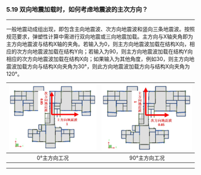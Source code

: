 ﻿### 5.19  双向地震加载时，如何考虑地震波的主次方向？
---

一般地震动成组出现，即包含主向地震波、次方向地震波和竖向三条地震波。按照规范要求，弹塑性计算中需进行双向地震或三向地震加载。主方向与X轴夹角即为主方向地震波与结构X轴的夹角。若输入为0，则主方向地震波加载在结构X向，相应的次方向地震波加载在结构Y向；若输入为90，则主方向地震波加载在结构Y向相应的次方向地震波加载在结构X向；如果输入为其他角度，例如30，则主方向地震波加载方向与结构X向夹角为30°，则此方向地震波加载方向与结构X向夹角为120°。

![](.\image\5.19-1.jpg) | ![](.\image\5.19-2.jpg)
-|-
<center>0°主方向工况</center> | <center>90°主方向工况</center>

---
